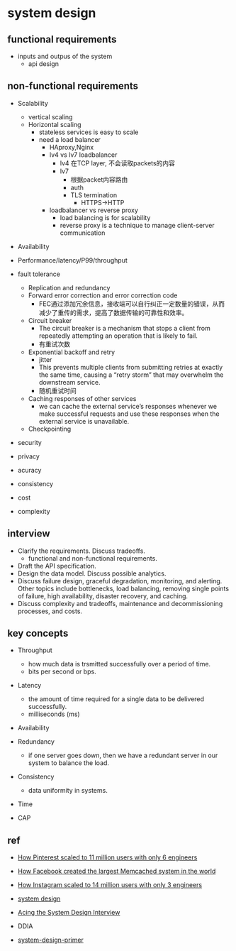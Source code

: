 # system design

## functional requirements
+ inputs and outpus of the system
    + api design
## non-functional requirements
+ Scalability
    + vertical scaling
    + Horizontal scaling
        + stateless services is easy to scale
        + need a load balancer
            + HAproxy,Nginx
            + lv4 vs lv7 loadbalancer
                + lv4 在TCP layer, 不会读取packets的内容
                + lv7
                    + 根据packet内容路由
                    + auth
                    + TLS termination
                        + HTTPS->HTTP
            + loadbalancer vs reverse proxy
                + load balancing is for scalability
                + reverse proxy is a technique to manage client-server communication
                    
+ Availability
+ Performance/latency/P99/throughput
+ fault tolerance
    + Replication and redundancy
    + Forward error correction and error correction code
        + FEC通过添加冗余信息，接收端可以自行纠正一定数量的错误，从而减少了重传的需求，提高了数据传输的可靠性和效率。
    + Circuit breaker
        + The circuit breaker is a mechanism that stops a client from repeatedly attempting an operation that is likely to fail.
        + 有重试次数
    + Exponential backoff and retry
        + jitter
        + This prevents multiple clients from submitting retries at exactly the same time, causing a “retry storm” that may overwhelm the downstream service.
        + 随机重试时间
    + Caching responses of other services
        + we can cache the external service’s responses whenever we make successful requests and use these responses when the external service is unavailable.
    + Checkpointing
+ security
+ privacy
+ acuracy
+ consistency
+ cost
+ complexity

## interview
+ Clarify the requirements. Discuss tradeoffs.
    +  functional and non-functional requirements.
+ Draft the API specification.
+ Design the data model. Discuss possible analytics.
+ Discuss failure design, graceful degradation, monitoring, and alerting. Other topics include bottlenecks, load balancing, removing single points of failure, high availability, disaster recovery, and caching.
+ Discuss complexity and tradeoffs, maintenance and decommissioning processes, and costs.

## key concepts
+ Throughput
    + how much data is trsmitted successfully over a period of time.
    +  bits per second or bps.
+ Latency
    + the amount of time required for a single data to be delivered successfully.
    + milliseconds (ms)
+ Availability

+ Redundancy
    +  if one server goes down, then we have a redundant server in our system to balance the load.

+ Consistency
    + data uniformity in systems. 

+ Time

+ CAP



## ref
+ [How Pinterest scaled to 11 million users with only 6 engineers](https://read.engineerscodex.com/p/how-pinterest-scaled-to-11-million)
+ [How Facebook created the largest Memcached system in the world](https://read.engineerscodex.com/p/how-facebook-scaled-memcached)
+ [How Instagram scaled to 14 million users with only 3 engineers](https://read.engineerscodex.com/p/how-instagram-scaled-to-14-million)


+ [system design](https://www.geeksforgeeks.org/what-is-system-design-learn-system-design/?ref=outind)
+ [Acing the System Design Interview](https://learning.oreilly.com/library/view/acing-the-system/9781633439108/OEBPS/Text/08.html#heading_id_3)
+ DDIA

+ [system-design-primer](https://github.com/donnemartin/system-design-primer/blob/master/README-zh-Hans.md)